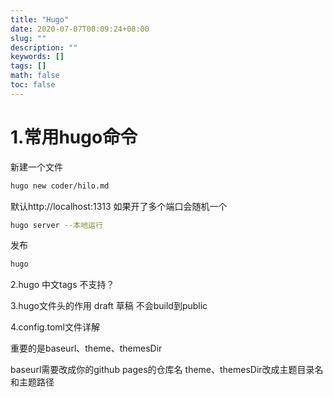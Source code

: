 ```yaml
---
title: "Hugo"
date: 2020-07-07T00:09:24+08:00
slug: ""
description: ""
keywords: []
tags: []
math: false
toc: false
---
```


# 1.常用hugo命令

新建一个文件
```sh
hugo new coder/hilo.md
```
默认http://localhost:1313
如果开了多个端口会随机一个
```sh
hugo server --本地运行 
```
发布
```sh
hugo
```

2.hugo 中文tags 不支持？

3.hugo文件头的作用
draft 草稿 不会build到public

4.config.toml文件详解

重要的是baseurl、theme、themesDir

baseurl需要改成你的github pages的仓库名
theme、themesDir改成主题目录名和主题路径
